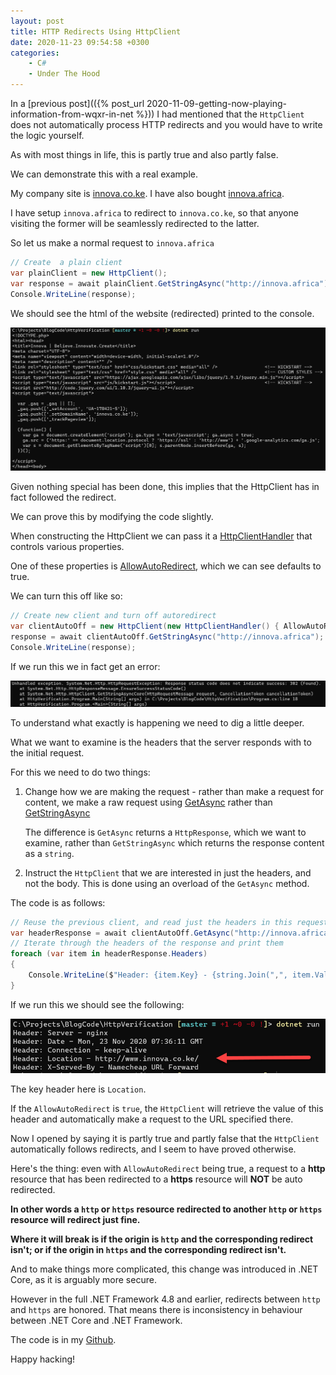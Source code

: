 ```yaml
---
layout: post
title: HTTP Redirects Using HttpClient
date: 2020-11-23 09:54:58 +0300
categories:
    - C#
    - Under The Hood
---
```

In a [previous post](({% post_url 2020-11-09-getting-now-playing-information-from-wqxr-in-net %})) I had mentioned that the `HttpClient` does not automatically process HTTP redirects and you would have to write the logic yourself.

As with most things in life, this is partly true and also partly false.

We can demonstrate this with a real example.

My company site is [innova.co.ke](http://www.innova.co.ke). I have also bought [innova.africa](http://innova.africa).

I have setup `innova.africa` to redirect to `innova.co.ke`, so that anyone visiting the former will be seamlessly redirected to the latter.

So let us make a normal request to `innova.africa`

```csharp
// Create  a plain client
var plainClient = new HttpClient();
var response = await plainClient.GetStringAsync("http://innova.africa");
Console.WriteLine(response);
```

We should see the html of the website (redirected) printed to the console.

![](../images/2020/11/CaptureHTML.png)

Given nothing special has been done, this implies that the HttpClient has in fact followed the redirect.

We can prove this by modifying the code slightly.

When constructing the HttpClient we can pass it a [HttpClientHandler](https://docs.microsoft.com/en-us/dotnet/api/system.net.http.httpclienthandler?view=net-5.0) that controls various properties.

One of these properties is [AllowAutoRedirect](https://docs.microsoft.com/en-us/dotnet/api/system.net.http.httpclienthandler.allowautoredirect?view=net-5.0#System_Net_Http_HttpClientHandler_AllowAutoRedirect), which we can see defaults to true.

We can turn this off like so:

```csharp
// Create new client and turn off autoredirect
var clientAutoOff = new HttpClient(new HttpClientHandler() { AllowAutoRedirect = false });
response = await clientAutoOff.GetStringAsync("http://innova.africa");
Console.WriteLine(response);
```

If we run this we in fact get an error:

![](../images/2020/11/HttpClientRedirectError.png)

To understand what exactly is happening we need to dig a little deeper.

What we want to examine is the headers that the server responds with to the initial request.
  
For this we need to do two things:

1. Change how we are making the request - rather than make a request for content, we make a raw request using [GetAsync](https://docs.microsoft.com/en-us/dotnet/api/system.net.http.httpclient.getasync?view=net-5.0) rather than [GetStringAsync](https://docs.microsoft.com/en-us/dotnet/api/system.net.http.httpclient.getstringasync?view=net-5.0)

   The difference is `GetAsync` returns a `HttpResponse`, which we want to examine, rather than `GetStringAsync` which returns the response content as a `string`.

2. Instruct the `HttpClient` that we are interested in just the headers, and not the body. This is done using an overload of the `GetAsync` method.

The code is as follows:

```csharp
// Reuse the previous client, and read just the headers in this request
var headerResponse = await clientAutoOff.GetAsync("http://innova.africa", HttpCompletionOption.ResponseHeadersRead);
// Iterate through the headers of the response and print them
foreach (var item in headerResponse.Headers)
{
    Console.WriteLine($"Header: {item.Key} - {string.Join(",", item.Value)}");
}
```

If we run this we should see the following:

![](../images/2020/11/HeadersResponse.png)

The key header here is `Location`.

If the `AllowAutoRedirect` is `true`, the `HttpClient` will retrieve the value of this header and automatically make a request to the URL specified there.

Now I opened by saying it is partly true and partly false that the `HttpClient` automatically follows redirects, and I seem to have proved otherwise.

Here's the thing: even with `AllowAutoRedirect` being true, a request to a **http** resource that has been redirected to a **https** resource will **NOT** be auto redirected.

**In other words a `http` or `https` resource redirected to another `http` or `https` resource will redirect just fine.**

**Where it will break is if the origin is `http` and the corresponding redirect isn't; or if the origin in `https` and the corresponding redirect isn't.**

And to make things more complicated, this change was introduced in .NET Core, as it is arguably more secure. 

However in the full .NET Framework 4.8 and earlier, redirects between `http` and `https` are honored. That means there is inconsistency in behaviour between .NET Core and .NET Framework.

The code is in my [Github](https://github.com/conradakunga/BlogCode/tree/master/23%20November%20-%20HTTP%20Redirects%20Using%20HttpClient).

Happy hacking!